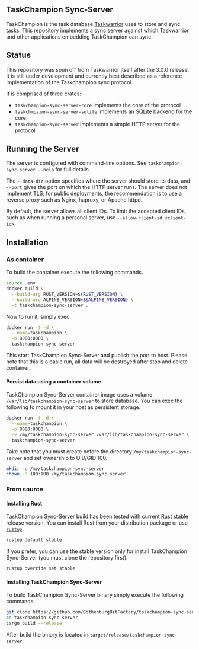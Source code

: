 TaskChampion Sync-Server
------------------------

TaskChampion is the task database [Taskwarrior][tw] uses to store and sync
tasks. This repository implements a sync server against which Taskwarrior
and other applications embedding TaskChampion can sync.

[tw]: https://github.com/GothenburgBitFactory/taskwarrior

## Status

This repository was spun off from Taskwarrior itself after the 3.0.0
release. It is still under development and currently best described as
a reference implementation of the Taskchampion sync protocol.

It is comprised of three crates:

 - `taskchampion-sync-server-core` implements the core of the protocol
 - `taskchmpaion-sync-server-sqlite` implements an SQLite backend for the core
 - `taskchampion-sync-server` implements a simple HTTP server for the protocol

## Running the Server

The server is configured with command-line options. See
`taskchampion-sync-server --help` for full details.

The `--data-dir` option specifies where the server should store its data, and
`--port` gives the port on which the HTTP server runs. The server does not
implement TLS; for public deployments, the recommendation is to use a reverse
proxy such as Nginx, haproxy, or Apache httpd.

By default, the server allows all client IDs. To limit the accepted client IDs,
such as when running a personal server, use `--allow-client-id <client-id>`.

## Installation

### As container

To build the container execute the following commands.
```sh
source .env
docker build \
  --build-arg RUST_VERSION=${RUST_VERSION} \
  --build-arg ALPINE_VERSION=${ALPINE_VERSION} \
  -t taskchampion-sync-server .
```

Now to run it, simply exec.
```sh
docker run -t -d \
  --name=taskchampion \
  -p 8080:8080 \
  taskchampion-sync-server
```

This start TaskChampion Sync-Server and publish the port to host. Please
note that this is a basic run, all data will be destroyed after stop and
delete container.

#### Persist data using a container volume

TaskChampion Sync-Server container image uses a volume
`/var/lib/taskchampion-sync-server` to store database. You can exec the
following to mount it in your host as persistent storage.
```sh
docker run -t -d \
  --name=taskchampion \
  -p 8080:8080 \
  -v /my/taskchampion-sync-server:/var/lib/taskchampion-sync-server \
  taskchampion-sync-server
```

Take note that you must create before the directory
`/my/taskchampion-sync-server` and set ownership to UID/GID 100.
```sh
mkdir -p /my/taskchampion-sync-server
chown -R 100:100 /my/taskchampion-sync-server
```

### From source

#### Installing Rust

TaskChampion Sync-Server build has been tested with current Rust stable
release version. You can install Rust from your distribution package or use
[`rustup`][rustup].
```sh
rustup default stable
```

If you prefer, you can use the stable version only for install TaskChampion
Sync-Server (you must clone the repository first).
```sh
rustup override set stable
```

[rustup]: https://rustup.rs/

#### Installing TaskChampion Sync-Server

To build TaskChampion Sync-Server binary simply execute the following
commands.
```sh
git clone https://github.com/GothenburgBitFactory/taskchampion-sync-server.git
cd taskchampion-sync-server
cargo build --release
```

After build the binary is located in
`target/release/taskchampion-sync-server`.
